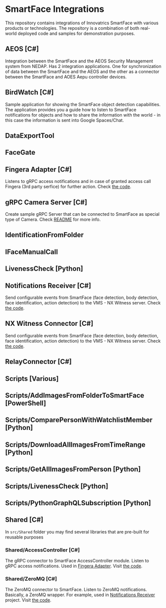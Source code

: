 # SmartFace Integrations

This repository contains integrations of Innovatrics SmartFace with various products or technologies.
The repository is a combination of both real-world deployed code and samples for demonstration purposes.

## AEOS [C#]
Integration between the SmartFace and the AEOS Security Management system from NEDAP. Has 2 integration applications. One for synchronization of data between the SmartFace and the AEOS and the other as a connector between the SmartFace and AOES Aepu controller devices.

## BirdWatch [C#]
Sample application for showing the SmartFace object detection capabilities. The application provides you a guide how to listen to SmartFace notifications for objects and how to share the information with the world - in this case the information is sent into Google Spaces/Chat.

## DataExportTool

## FaceGate

## Fingera Adapter [C#]
Listens to gRPC access notifications and in case of granted access call Fingera (3rd party serfice) for further action.
Check <a href="src/FingeraAdapter" >the code</a>.

## gRPC Camera Server [C#]
Create sample gRPC Server that can be connected to SmartFace as special type of Camera. Check <a href="src/GrpcCamera" >README</a> for more info.

## IdentificationFromFolder

## IFaceManualCall

## LivenessCheck [Python]

## Notifications Receiver [C#]
Send configurable events from SmartFace (face detection, body detection, face identification, action detection) to the VMS - NX Witness server. Check <a href="src/NotificationsReceiver" >the code</a>.

## NX Witness Connector [C#]
Send configurable events from SmartFace (face detection, body detection, face identification, action detection) to the VMS - NX Witness server. Check <a href="src/NX-witness-connector" >the code</a>.

## RelayConnector [C#]

## Scripts [Various]

## Scripts/AddImagesFromFolderToSmartFace [PowerShell]

## Scripts/ComparePersonWithWatchlistMember [Python]

## Scripts/DownloadAllImagesFromTimeRange [Python]

## Scripts/GetAllImagesFromPerson [Python]

## Scripts/LivenessCheck [Python]

## Scripts/PythonGraphQLSubscription [Python]

## Shared [C#]
In `src/Shared` folder you may find several libraries that are pre-built for reusable purposes

### Shared/AccessController [C#]
The gRPC connector to SmartFace AccessController module. Listen to gRPC access notifications. Used in <a href="src/FingeraAdapter" >Fingera Adapter</a>. Visit <a href="src/Shared/AccessController" >the code</a>.

### Shared/ZeroMQ [C#]
The ZeroMQ connector to SmartFace. Listen to ZeroMQ notifications. Basically, a ZeroMQ wrapper. For example, used in <a href="src/NotificationsReceiver" >Notifications Receiver</a> project. Visit <a href="src/Shared/ZeroMQ" >the code</a>.